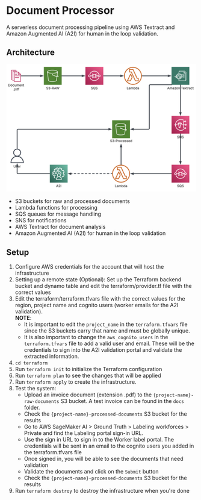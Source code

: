# Document Processor

A serverless document processing pipeline using AWS Textract and Amazon Augmented AI (A2I) for human in the loop validation.

## Architecture

![Architecture Diagram](./docs/IDP_HLD.png)

- S3 buckets for raw and processed documents
- Lambda functions for processing
- SQS queues for message handling
- SNS for notifications
- AWS Textract for document analysis
- Amazon Augmented AI (A2I) for human in the loop validation


## Setup

1. Configure AWS credentials for the account that will host the infrastructure
2. Setting up a remote state (Optional): Set up the Terraform backend bucket and dynamo table and edit the terraform/provider.tf file with the correct values
3. Edit the terraform/terraform.tfvars file with the correct values for the region, project name and cognito users (worker emails for the A2I validation).   
**NOTE**:
	- 	It is important to edit the `project_name` in the `terraform.tfvars` file since the S3 buckets carry that name and must be globally unique.  
	- 	It is also important to change the `aws_cognito_users` in the `terraform.tfvars` file to add a valid user and email. These will be the credentials to sign into the A2I validation portal and validate the extracted information.
4. `cd terraform`
5. Run `terraform init` to initialize the Terraform configuration
6. Run `terraform plan` to see the changes that will be applied
7. Run `terraform apply` to create the infrastructure.
8. Test the system: 
   - Upload an invoice document (extension .pdf) to the `{project-name}-raw-documents` S3 bucket. A test invoice can be found in the `docs` folder.
   - Check the `{project-name}-processed-documents` S3 bucket for the results
   - Go to AWS SageMaker AI > Ground Truth > Labeling workforces > Private and find the Labeling portal sign-in URL.  
   - Use the sign in URL to sign in to the Worker label portal. The credentials will be sent in an email to the cognito users you added in the terraform.tfvars file
   - Once signed in, you will be able to see the documents that need validation
   - Validate the documents and click on the `Submit` button
   - Check the `{project-name}-processed-documents` S3 bucket for the results
9. Run `terraform destroy` to destroy the infrastructure when you're done


